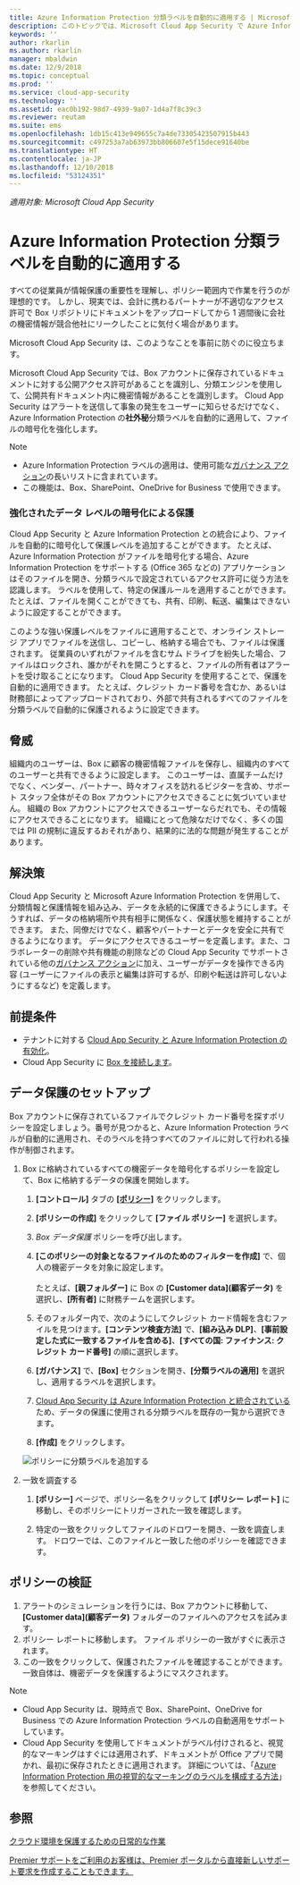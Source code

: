 ```yaml
---
title: Azure Information Protection 分類ラベルを自動的に適用する | Microsoft Docs
description: このトピックでは、Microsoft Cloud App Security で Azure Information Protection 分類ラベルを自動的に適用するプロセスについて説明します。
keywords: ''
author: rkarlin
ms.author: rkarlin
manager: mbaldwin
ms.date: 12/9/2018
ms.topic: conceptual
ms.prod: ''
ms.service: cloud-app-security
ms.technology: ''
ms.assetid: eac0b192-98d7-4939-9a07-1d4a7f8c39c3
ms.reviewer: reutam
ms.suite: ems
ms.openlocfilehash: 1db15c413e949655c7a4de73305423507915b443
ms.sourcegitcommit: c497253a7ab63973bb806607e5f15dece91640be
ms.translationtype: HT
ms.contentlocale: ja-JP
ms.lasthandoff: 12/10/2018
ms.locfileid: "53124351"
---
```

*適用対象: Microsoft Cloud App Security*



# <a name="automatically-apply-azure-information-protection-classification-labels"></a>Azure Information Protection 分類ラベルを自動的に適用する  

すべての従業員が情報保護の重要性を理解し、ポリシー範囲内で作業を行うのが理想的です。 しかし、現実では、会計に携わるパートナーが不適切なアクセス許可で Box リポジトリにドキュメントをアップロードしてから 1 週間後に会社の機密情報が競合他社にリークしたことに気付く場合があります。 

Microsoft Cloud App Security は、このようなことを事前に防ぐのに役立ちます。

Microsoft Cloud App Security では、Box アカウントに保存されているドキュメントに対する公開アクセス許可があることを識別し、分類エンジンを使用して、公開共有ドキュメント内に機密情報があることを識別します。 Cloud App Security はアラートを送信して事象の発生をユーザーに知らせるだけでなく、Azure Information Protection の**社外秘**分類ラベルを自動的に適用して、ファイルの暗号化を強化します。 

>[!NOTE]
> - Azure Information Protection ラベルの適用は、使用可能な[ガバナンス アクション](governance-actions.md)の長いリストに含まれています。
> - この機能は、Box、SharePoint、OneDrive for Business で使用できます。

### <a name="enhanced-data-level-encryption-protection"></a>強化されたデータ レベルの暗号化による保護

Cloud App Security と Azure Information Protection との統合により、ファイルを自動的に暗号化して保護レベルを追加することができます。 たとえば、Azure Information Protection がファイルを暗号化する場合、Azure Information Protection をサポートする (Office 365 などの) アプリケーションはそのファイルを開き、分類ラベルで設定されているアクセス許可に従う方法を認識します。 ラベルを使用して、特定の保護ルールを適用することができます。 たとえば、ファイルを開くことができても、共有、印刷、転送、編集はできないように設定することができます。 

このような強い保護レベルをファイルに適用することで、オンライン ストレージ アプリでファイルを送信し、コピーし、格納する場合でも、ファイルは保護されます。 従業員のいずれがファイルを含むサム ドライブを紛失した場合、ファイルはロックされ、誰かがそれを開こうとすると、ファイルの所有者はアラートを受け取ることになります。 Cloud App Security を使用することで、保護を自動的に適用できます。 たとえば、クレジット カード番号を含むか、あるいは財務部によってアップロードされており、外部で共有されるすべてのファイルを分類ラベルで自動的に保護されるように設定できます。 

## <a name="the-threat"></a>脅威 
組織内のユーザーは、Box に顧客の機密情報ファイルを保存し、組織内のすべてのユーザーと共有できるように設定します。 このユーザーは、直属チームだけでなく、ベンダー、パートナー、時々オフィスを訪れるビジターを含め、サポート スタッフ全体がその Box アカウントにアクセスできることに気づいていません。 組織の Box アカウントにアクセスできるユーザーならだれでも、その情報にアクセスできることになります。 組織にとって危険なだけでなく、多くの国では PII の規制に違反するおそれがあり、結果的に法的な問題が発生することがあります。

## <a name="the-solution"></a>解決策
Cloud App Security と Microsoft Azure Information Protection を併用して、分類情報と保護情報を組み込み、データを永続的に保護できるようにします。そうすれば、データの格納場所や共有相手に関係なく、保護状態を維持することができます。 また、同僚だけでなく、顧客やパートナーとデータを安全に共有できるようになります。 データにアクセスできるユーザーを定義します。また、コラボレーターの削除や共有機能の削除などの Cloud App Security でサポートされている他の[ガバナンス アクション](governance-actions.md)に加え、ユーザーがデータを操作できる内容 (ユーザーにファイルの表示と編集は許可するが、印刷や転送は許可しないようにするなど) を定義します。

## <a name="prerequisites"></a>前提条件

- テナントに対する [Cloud App Security と Azure Information Protection の有効化](azip-integration.md)。
- Cloud App Security に [Box を接続します](connect-box-to-microsoft-cloud-app-security.md)。

## <a name="setting-up-data-protection"></a>データ保護のセットアップ

Box アカウントに保存されているファイルでクレジット カード番号を探すポリシーを設定しましょう。番号が見つかると、Azure Information Protection ラベルが自動的に適用され、そのラベルを持つすべてのファイルに対して行われる操作が制御されます。

1. Box に格納されているすべての機密データを暗号化するポリシーを設定して、Box に格納するデータの保護を開始します。

    1. **[コントロール]** タブの [**[ポリシー]**](control-cloud-apps-with-policies.md) をクリックします。 
    
    2. **[ポリシーの作成]** をクリックして **[ファイル ポリシー]** を選択します。
    
    3. *Box データ保護* ポリシーを呼び出します。
    
    4. **[このポリシーの対象となるファイルのためのフィルターを作成]** で、個人の機密データを対象に設定します。<br></br>
    たとえば、**[親フォルダー]** に Box の **[Customer data]\(顧客データ\)** を選択し、**[所有者]** に財務チームを選択します。
    
    4. そのフォルダー内で、次のようにしてクレジット カード情報を含むファイルを見つけます。**[コンテンツ検査方法]** で、**[組み込み DLP]**、**[事前設定した式に一致するファイルを含める]**、**[すべての国: ファイナンス: クレジット カード番号]** の順に選択します。
    
    5. **[ガバナンス]** で、**[Box]** セクションを開き、**[分類ラベルの適用]** を選択し、適用するラベルを選択します。
    
    6. [Cloud App Security は Azure Information Protection と統合されている](azip-integration.md)ため、データの保護に使用される分類ラベルを既存の一覧から選択できます。
 
    7. **[作成]** をクリックします。 
   
   ![ポリシーに分類ラベルを追加する](./media/aip-auto-policy.png)
     
2. 一致を調査する
    
    1. **[ポリシー]** ページで、ポリシー名をクリックして **[ポリシー レポート]** に移動し、そのポリシーにトリガーされた一致を確認します。

    2. 特定の一致をクリックしてファイルのドロワーを開き、一致を調査します。 ドロワーでは、このファイルと一致した他のポリシーを確認できます。 
     
## <a name="validating-your-policy"></a>ポリシーの検証

1. アラートのシミュレーションを行うには、Box アカウントに移動して、**[Customer data]\(顧客データ\)** フォルダーのファイルへのアクセスを試みます。
3. ポリシー レポートに移動します。 ファイル ポリシーの一致がすぐに表示されます。 
4. この一致をクリックして、保護されたファイルを確認することができます。 一致自体は、機密データを保護するようにマスクされます。 

>[!NOTE]
> - Cloud App Security は、現時点で Box、SharePoint、OneDrive for Business での Azure Information Protection ラベルの自動適用をサポートしています。
> - Cloud App Security を使用してドキュメントがラベル付けされると、視覚的なマーキングはすぐには適用されず、ドキュメントが Office アプリで開かれ、最初に保存されたときに適用されます。 詳細については、「[Azure Information Protection 用の視覚的なマーキングのラベルを構成する方法](https://docs.microsoft.com/information-protection/deploy-use/configure-policy-markings#when-visual-markings-are-applied)」を参照してください。

 ## <a name="see-also"></a>参照  
[クラウド環境を保護するための日常的な作業](daily-activities-to-protect-your-cloud-environment.md)   

[Premier サポートをご利用のお客様は、Premier ポータルから直接新しいサポート要求を作成することもできます。](https://premier.microsoft.com/)  
  
  